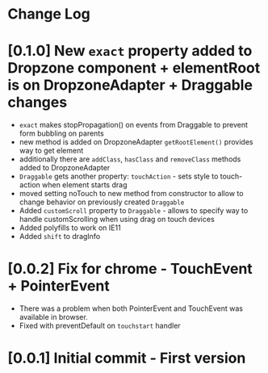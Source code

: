 # Change Log

# [0.1.0] New `exact` property added to Dropzone component + elementRoot is on DropzoneAdapter + Draggable changes
- `exact` makes stopPropagation() on events from Draggable to prevent form bubbling on parents
- new method is added on DropzoneAdapter `getRootElement()` provides way to get element 
- additionally there are `addClass`, `hasClass` and `removeClass` methods added to DropzoneAdapter
- `Draggable` gets another property: `touchAction` - sets style to touch-action when element starts drag
- moved setting noTouch to new method from constructor to allow to change behavior on previously created `Draggable`
- Added `customScroll` property to `Draggable` - allows to specify way to handle customScrolling when using drag on touch devices
- Added polyfills to work on IE11
- Added `shift` to dragInfo

# [0.0.2] Fix for chrome - TouchEvent + PointerEvent

- There was a problem when both PointerEvent and TouchEvent was available in browser.
- Fixed with preventDefault on `touchstart` handler

# [0.0.1] Initial commit - First version